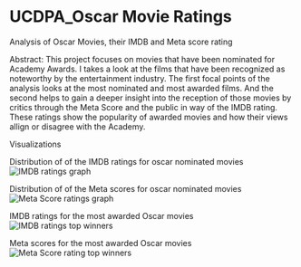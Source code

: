 # UCDPA_Oscar Movie Ratings
 Analysis of Oscar Movies, their IMDB and Meta score rating

Abstract: This project focuses on movies that have been nominated for Academy Awards. I takes a look at the films that have been recognized as noteworthy by the entertainment industry. The first focal points of the analysis looks at the most nominated and most awarded films. And the second helps to gain a deeper insight into the reception of those movies by critics through the Meta Score and the public in way of the IMDB rating. These ratings show the popularity of awarded movies and how their views allign or disagree with the Academy. 


Visualizations

Distribution of of the IMDB ratings for oscar nominated movies
![IMDB ratings graph](https://user-images.githubusercontent.com/109299370/186477922-5e1ccd94-fe95-403d-ae19-597b283a4515.JPG)

Distribution of of the Meta scores for oscar nominated movies
![Meta Score ratings graph](https://user-images.githubusercontent.com/109299370/186478688-1ca42546-d7ce-4401-9652-81dbe028458c.JPG)

IMDB ratings for the most awarded Oscar movies
![IMDB ratings top winners](https://user-images.githubusercontent.com/109299370/186478404-49a21cac-8cdd-492a-846c-e2267904182a.JPG)

Meta scores for the most awarded Oscar movies
![Meta Score rating top winners](https://user-images.githubusercontent.com/109299370/186478552-f2876a73-952f-4e01-a5d4-e37da294d75b.JPG)
